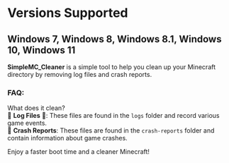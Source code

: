 # Versions Supported
## Windows 7, Windows 8, Windows 8.1, Windows 10, Windows 11

**SimpleMC_Cleaner** is a simple tool to help you clean up your Minecraft directory by removing log files and crash reports.

### FAQ:
What does it clean?  
🚮 **Log Files** 📄: These files are found in the `logs` folder and record various game events.  
🚫 **Crash Reports**: These files are found in the `crash-reports` folder and contain information about game crashes.

Enjoy a faster boot time and a cleaner Minecraft!
